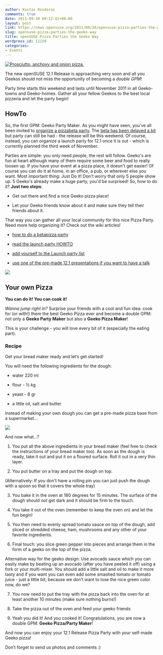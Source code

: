 ```yaml
---
author: Kostas Koudaras
comments: true
date: 2011-09-30 09:12:01+00:00
layout: post
link: https://news.opensuse.org/2011/09/30/opensuse-pizza-parties-the-geeko-way/
slug: opensuse-pizza-parties-the-geeko-way
title: openSUSE Pizza Parties the Geeko Way
wordpress_id: 11150
categories:
- Events
---
```


[![Prosciutto, anchovy and onion pizza.](http://farm1.static.flickr.com/248/459381964_4d7141d15f_m.jpg)](http://www.flickr.com/photos/giovannijl-s_photohut/459381964/)

The  new openSUSE 12.1 Release is approaching very soon and all you Geekos should not miss the opportunity of becoming a _double GPM_!

Party time starts this weekend and lasts until November 2011 in all Geeko-towns and Geeko-homes. Gather all your fellow Geekos to the best local pizzeria and let the party begin!

<!-- more -->


## HowTo


So, the first GPM: Geeko Party Maker. As you might have seen, you've all been invited to [organize a pizzabeta party](http://news.opensuse.org/2011/09/06/opensuse-celebrates-beta-1-with-pizzabeta-parties/). The [beta has been delayed a bit](http://news.opensuse.org/2011/09/21/opensuse-12-1-beta-delay/) but party can still be had - the release will be this weekend. Of course, instead, you can organize a launch party for 12.1 once it is out - which is currently planned the third week of November.

Parties are simple: you only need people, the rest will follow. Geeko's are fun at heart although many of them require some beer and food to really loosen up. If you have your event at a pizza place, it doesn't get easier! Of course you can do it at home, in an office, a pub, or wherever else you want. Most important thing: Just Do it! Don't worry that only 5 people show up. 5 Geeko's already make a huge party, you'd be surprised! So, how to do it? **Just two steps**:




  * Get out there and find a nice Geeko pizza place!


  * Let your Geeko friends know about it and make sure they tell their friends about it.


That way you can gather all your local community for this nice Pizza Party. Need more help organizing it? Check out the wiki articles!


  * [how to do a betapizza party](http://news.opensuse.org/2011/09/06/opensuse-celebrates-beta-1-with-pizzabeta-parties/)


  * [read the launch party HOWTO](http://en.opensuse.org/openSUSE:Launch_party_HOWTO)


  * [add yourself to the Launch party list](http://en.opensuse.org/openSUSE:Launch_parties)


  * [use one of the pre-made 12.1 presentations if you want to have a talk](http://en.opensuse.org/openSUSE:Presentations#openSUSE_12.1)



![](https://lh5.googleusercontent.com/L6oo27p7XoeR1KgaFET7h16TznP2DTGRvRge2AykzCIi43V5lqZpXxJQVZbfQi0ApWN_hehfj0bIEJ8lkgrAkCpkFR7gFlQMdfDDv2QwtOcJZPWFM0M)



## Your own Pizza


**You can do it! You can cook it!**

_Wanna jump right in?_ Surprise your friends with a cool and fun idea: cook for (or with!) them the best Geeko Pizza ever and become a double GPM: not only a **Geeko Party Maker** but also a **Geeko Pizza Maker**!

This is your challenge - you will love every bit of it (especially the eating part).



### Recipe


Get your bread maker ready and let’s get started!

You will need the following ingredients for the dough:




  * water 220 ml


  * flour - ½ kg


  * yeast - 8 gr


  * a little oil, salt and butter


Instead of making your own dough you can get a pre-made pizza base from a supermarket...

![](https://lh4.googleusercontent.com/F2HZBzvpgdv79DoaVpZw94kVRwNWChKv6XWIJcjsCqFthRnyThBIvdrDlX2_MaXTi0GxNnKnQHCROy43BpVpIf5Pg0T5eH01GYncdJX0bHWdYpnpkwU)

And now what...?



	
  1. You  put all the above ingredients in your bread maker (feel free to check  the instructions of your bread maker too). As soon as the dough is  ready, take it out and put it on a floured surface. Roll it out in a  very thin layer.

	
  2. You put butter on a tray and put the dough on top.


(Alternatively: If you don’t have a rolling pin you can just push the dough with a spoon so that it covers the whole tray)


	
  3. You  bake it in the oven at 180 degrees for 15 minutes. The surface of the  dough should *not* get dark and it should be firm to the touch.

	
  4. You take it out of the oven (remember to keep the oven on) and let the fun begin!

	
  5. You  then need to evenly spread tomato sauce on top of the dough, add sliced  or shredded cheese, ham, mushrooms and any other of your favorite  ingredients.

	
  6. Final touch: you slice green pepper into pieces and arrange them in the form of a geeko on the top of the pizza.


Alternative  way for the geeko design: Use avocado sauce which you can easily make by beating up an avocado (after you have peeled it off) using a fork or your multi-mixer. You should add a little salt and oil to make it more tasty and if you want you can even add some smashed tomato or tomato juice - just a little bit, because we don’t want to lose the nice green color now, do we?


	
  7. You now need to put the tray with the pizza back into the oven for at least another 10 minutes (make sure nothing burns!)

	
  8. Take the pizza out of the oven and feed your geeko friends

	
  9. Yeah you did it! And you cooked it! Congratulations, you are now a double GPM: **Geeko Pizza/Party Maker**!


And now you can enjoy your 12.1 Release Pizza Party with your self-made Geeko pizza!

Don’t forget to send us photos and comments :)
